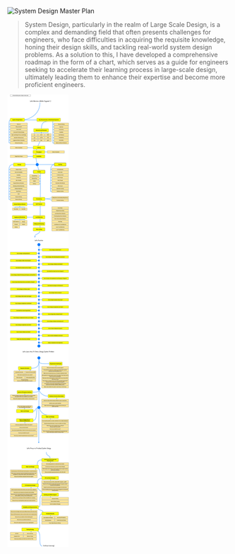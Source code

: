 ![System Design Master Plan](./img/system-design-header.png)

> System Design, particularly in the realm of Large Scale Design, is a complex and demanding field that often presents challenges for engineers, who face difficulties in acquiring the requisite knowledge, honing their design skills, and tackling real-world system design problems. As a solution to this, I have developed a comprehensive roadmap in the form of a chart, which serves as a guide for engineers seeking to accelerate their learning process in large-scale design, ultimately leading them to enhance their expertise and become more proficient engineers.

<!-- ![System Design Roadmap](./img/roadmap.png) -->
<img src="./img/roadmap-new.svg">
